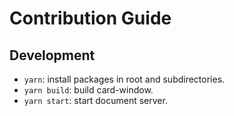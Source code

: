 # Contribution Guide

## Development

- `yarn`: install packages in root and subdirectories.
- `yarn build`: build card-window.
- `yarn start`: start document server.
